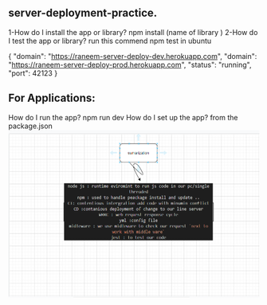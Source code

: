 ## server-deployment-practice.

1-How do I install the app or library?
npm install (name of library )
2-How do I test the app or library?
run this commend npm test in ubuntu

{
"domain": "https://raneem-server-deploy-dev.herokuapp.com",
"domain": "https://raneem-server-deploy-prod.herokuapp.com",
"status": "running",
"port": 42123
}

## For Applications:

How do I run the app?
npm run dev
How do I set up the app?
from the package.json
![sumrization](img/lab01.png)

